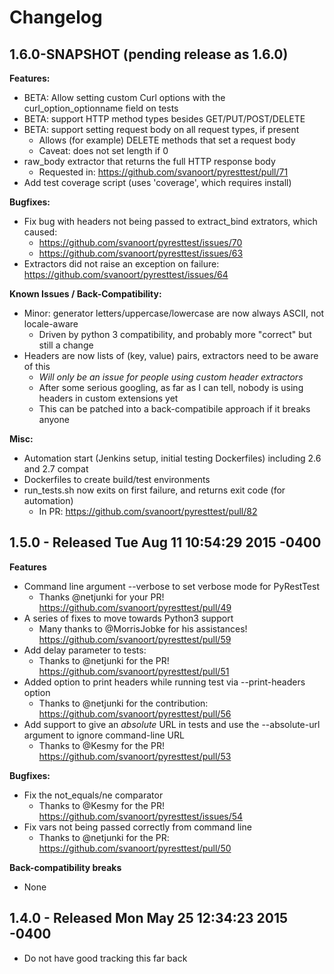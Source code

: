 # Changelog

## 1.6.0-SNAPSHOT (pending release as 1.6.0)
**Features:**
* BETA: Allow setting custom Curl options with the curl_option_optionname field on tests
* BETA: support HTTP method types besides GET/PUT/POST/DELETE 
* BETA: support setting request body on all request types, if present
  - Allows (for example) DELETE methods that set a request body
  - Caveat: does not set length if 0
* raw_body extractor that returns the full HTTP response body
  -  Requested in: https://github.com/svanoort/pyresttest/pull/71
* Add test coverage script (uses 'coverage', which requires install)

**Bugfixes:**
* Fix bug with headers not being passed to extract_bind extrators, which caused: 
  - https://github.com/svanoort/pyresttest/issues/70
  - https://github.com/svanoort/pyresttest/issues/63
* Extractors did not raise an exception on failure: https://github.com/svanoort/pyresttest/issues/64

**Known Issues / Back-Compatibility:**
* Minor: generator letters/uppercase/lowercase are now always ASCII, not locale-aware
  - Driven by python 3 compatibility, and probably more "correct" but still a change
* Headers are now lists of (key, value) pairs, extractors need to be aware of this
    - *Will only be an issue for people using custom header extractors*
    - After some serious googling, as far as I can tell, nobody is using headers in custom extensions yet
    - This can be patched into a back-compatibile approach if it breaks anyone

**Misc:**
* Automation start (Jenkins setup, initial testing Dockerfiles) including 2.6 and 2.7 compat
* Dockerfiles to create build/test environments
* run_tests.sh now exits on first failure, and returns exit code (for automation)
  - In PR: https://github.com/svanoort/pyresttest/pull/82

## 1.5.0 - Released Tue Aug 11 10:54:29 2015 -0400

**Features**
* Command line argument --verbose to set verbose mode for PyRestTest
  - Thanks @netjunki for your PR! https://github.com/svanoort/pyresttest/pull/49
* A series of fixes to move towards Python3 support
    - Many thanks to @MorrisJobke for his assistances! https://github.com/svanoort/pyresttest/pull/59
* Add delay parameter to tests:
  - Thanks to @netjunki for the PR!  https://github.com/svanoort/pyresttest/pull/51
* Added option to print headers while running test via --print-headers option
  - Thanks to @netjunki for the contribution: https://github.com/svanoort/pyresttest/pull/56
* Add support to give an *absolute* URL in tests and use the --absolute-url argument to ignore command-line URL
  - Thanks to @Kesmy for the PR!  https://github.com/svanoort/pyresttest/pull/53

**Bugfixes:**
* Fix the not_equals/ne comparator 
  - Thanks to @Kesmy for the PR! https://github.com/svanoort/pyresttest/issues/54
* Fix vars not being passed correctly from command line
  - Thanks to @netjunki for the PR: https://github.com/svanoort/pyresttest/pull/50

**Back-compatibility breaks**
* None

## 1.4.0 - Released Mon May 25 12:34:23 2015 -0400
* Do not have good tracking this far back
